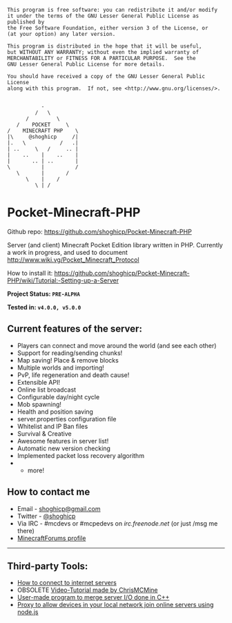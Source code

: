 	This program is free software: you can redistribute it and/or modify
	it under the terms of the GNU Lesser General Public License as published by
	the Free Software Foundation, either version 3 of the License, or
	(at your option) any later version.

	This program is distributed in the hope that it will be useful,
	but WITHOUT ANY WARRANTY; without even the implied warranty of
	MERCHANTABILITY or FITNESS FOR A PARTICULAR PURPOSE.  See the
	GNU Lesser General Public License for more details.

	You should have received a copy of the GNU Lesser General Public License
	along with this program.  If not, see <http://www.gnu.org/licenses/>.


			   -
			 /   \
		  /         \
	   /    POCKET     \
	/    MINECRAFT PHP    \
	|\     @shoghicp     /|
	|.   \           /   .|
	| ..     \   /     .. |
	|    ..    |    ..    |
	|       .. | ..       |
	\          |          /
	   \       |       /
		  \    |    /
			 \ | /		 
		 

Pocket-Minecraft-PHP
====================
Github repo: https://github.com/shoghicp/Pocket-Minecraft-PHP

Server (and client) Minecraft Pocket Edition library written in PHP.
Currently a work in progress, and used to document http://www.wiki.vg/Pocket_Minecraft_Protocol

How to install it: https://github.com/shoghicp/Pocket-Minecraft-PHP/wiki/Tutorial:-Setting-up-a-Server

**Project Status: `PRE-ALPHA`**

**Tested in: `v4.0.0, v5.0.0`**


Current features of the server:
-------------------------------
* Players can connect and move around the world (and see each other)
* Support for reading/sending chunks!
* Map saving! Place & remove blocks
* Multiple worlds and importing!
* PvP, life regeneration and death cause!
* Extensible API!
* Online list broadcast
* Configurable day/night cycle
* Mob spawning!
* Health and position saving
* server.properties configuration file
* Whitelist and IP Ban files
* Survival & Creative
* Awesome features in server list!
* Automatic new version checking
* Implemented packet loss recovery algorithm
* + more!


How to contact me
-----------------
* Email - <shoghicp@gmail.com>
* Twitter - [@shoghicp](https://twitter.com/shoghicp)
* Via IRC - #mcdevs or #mcpedevs on *irc.freenode.net* (or just /msg me there)
* [MinecraftForums profile](http://www.minecraftforum.net/user/1476633-shoghicp/)

	
---------------------------------------
	
	
Third-party Tools:
------------------
* [How to connect to internet servers](http://www.minecraftforum.net/topic/1256915-legit-minecraftpe-online-multiplayer/)
* OBSOLETE [Video-Tutorial made by ChrisMCMine](http://www.youtube.com/watch?v=GC9MBVaHge0)
* [User-made program to merge server I/O done in C++](https://github.com/filfat/MCPES_CPP_INPUT/)
* [Proxy to allow devices in your local network join online servers using node.js](https://github.com/brandon15811/Minecraft-PE-Proxy)